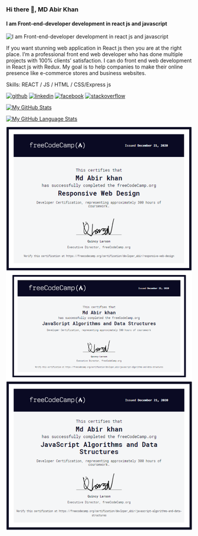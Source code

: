 


### Hi there 👋, MD Abir Khan
#### I am Front-end-developer development in react js and javascript
![I am Front-end-developer development in react js and javascript](https://cdn.filestackcontent.com/G33P8iuoRuinYep5O6dt)

If you want stunning web application in React js then you are at the right place. I’m a professional front end web developer who has done multiple projects with 100% clients’ satisfaction. I can do front end web development in React js with Redux. My goal is to help companies to make their online presence like e-commerce stores and business websites.

Skills:  REACT / JS / HTML / CSS/Express js



[<img src='https://cdn.jsdelivr.net/npm/simple-icons@3.0.1/icons/github.svg' alt='github' height='40'>](https://github.com/https://github.com/Developer-Abir01)  [<img src='https://cdn.jsdelivr.net/npm/simple-icons@3.0.1/icons/linkedin.svg' alt='linkedin' height='40'>](https://www.linkedin.com/in/https://www.linkedin.com/in/md-abir-khan-a09ab41b5//)  [<img src='https://cdn.jsdelivr.net/npm/simple-icons@3.0.1/icons/facebook.svg' alt='facebook' height='40'>](https://www.facebook.com/https://www.facebook.com/profile.php?id=100015328387278)  [<img src='https://cdn.jsdelivr.net/npm/simple-icons@3.0.1/icons/stackoverflow.svg' alt='stackoverflow' height='40'>](https://stackoverflow.com/users/https://stackoverflow.com/users/14390310/md-abir-khan)  


[![My GitHub Stats](https://github-readme-stats.vercel.app/api/?username=AbirKhan&count_private=true&theme=tokyonight&showicons=true)]()


[![My GitHub Language Stats](https://github-readme-stats.vercel.app/api/top-langs/?username=jasongaylord&langs_count=5&theme=tokyonight)]()


![freeCodeCamp](https://github.com/Developer-Abir01/Developer-Abir01/blob/main/Abir%20khan%20eeee.PNG)
![freeCodeCamp](https://github.com/Developer-Abir01/Developer-Abir01/blob/main/javaScripet.PNG)
![freeCodeCamp](https://github.com/Developer-Abir01/Developer-Abir01/blob/main/javascroaioseoawjf.PNG)



